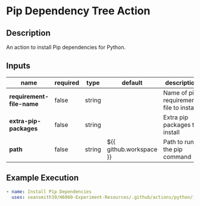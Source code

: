 # Pip Dependency Tree Action

## Description

An action to install Pip dependencies for Python.

## Inputs

| name                      | required | type   | default                 | description                              |
|---------------------------| -------- | ------ | ----------------------- | ---------------------------------------- |
| **requirement-file-name** | false    | string |                         | Name of pip requirements file to install |
| **extra-pip-packages**    | false    | string |                         | Extra pip packages to install            |
| **path**                  | false    | string | ${{ github.workspace }} | Path to run the pip command              |

## Example Execution

```yaml
- name: Install Pip Dependencies
  uses: seansmith39/H6060-Experiment-Resources/.github/actions/python/install-pip-dependencies
```

